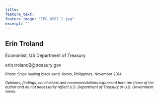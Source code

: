 ```yaml
---
title:
feature_text:
feature_image: "IMG_0287_1.jpg"
excerpt: ""
---
```



## Erin Troland
Economist, US Department of Treasury

&#101;&#114;&#105;&#110;&#46;&#116;&#114;&#111;&#108;&#97;&#110;&#100;&#50;&#64;&#116;&#114;&#101;&#97;&#115;&#117;&#114;&#121;&#46;&#103;&#111;&#118;


<small>Photo: Ships hauling black sand. Ilocos, Philippines. November 2014. </small>


<small><i>Opinions, findings, conclusions and recommendations expressed here are those of the author and do not necessarily reflect U.S. Department of Treasury or U.S. Government views.</i></small>
